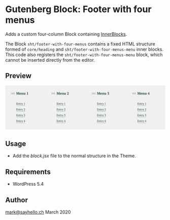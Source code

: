 # Gutenberg Block: Footer with four menus

Adds a custom four-column Block containing [InnerBlocks](https://github.com/WordPress/gutenberg/tree/master/packages/block-editor/src/components/inner-blocks).

The Block `sht/footer-with-four-menus` contains a fixed HTML structure formed of 
`core/heading` and `sht/footer-with-four-menus-menu` inner blocks. This code also 
registers the `sht/footer-with-four-menus-menu` block, which cannot be inserted 
directly from the editor.

## Preview

![Preview](./footer-with-four-menus.jpg)

## Usage

- Add the _block.jsx_ file to the normal structure in the Theme.

## Requirements

* WordPress 5.4

## Author

mark@sayhello.ch March 2020
